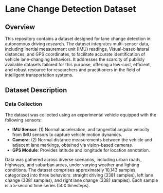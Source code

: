 # Lane Change Detection Dataset

## Overview

This repository contains a dataset designed for lane change detection in autonomous driving research. The dataset integrates multi-sensor data, including inertial measurement unit (IMU) readings, Visual-based lateral distances, and GPS coordinates, to facilitate accurate identification of vehicle lane-changing behaviors. It addresses the scarcity of publicly available datasets tailored for this purpose, offering a low-cost, efficient, and robust resource for researchers and practitioners in the field of intelligent transportation systems.

## Dataset Description

### Data Collection
The dataset was collected using an experimental vehicle equipped with the following sensors:
- **IMU Sensor**: (1)	Normal acceleration, and tangential angular velocity from IMU sensors to capture vehicle motion dynamics.
- **Camera**: (2)	Normal distance measurements between the vehicle and adjacent lane markings, obtained via vision-based cameras.
- **GPS Module**: Provides latitude and longitude for location annotation.

Data was gathered across diverse scenarios, including urban roads, highways, and suburban areas, under varying weather and lighting conditions. The dataset comprises approximately 10,143 samples, categorized into three behaviors: straight driving (3381 samples), left lane change (3381 samples), and right lane change (3381 samples). Each sample is a 5-second time series (500 timesteps).

